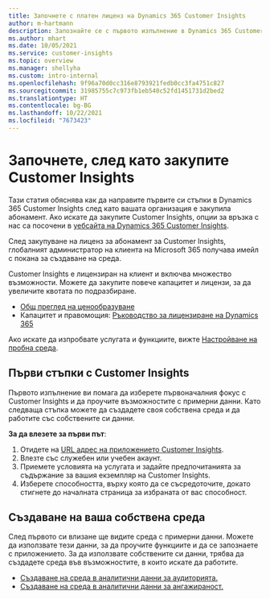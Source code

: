```yaml
---
title: Започнете с платен лиценз на Dynamics 365 Customer Insights
author: m-hartmann
description: Запознайте се с първото изпълнение в Dynamics 365 Customer Insights и проучете неговите възможности.
ms.author: mhart
ms.date: 10/05/2021
ms.service: customer-insights
ms.topic: overview
ms.manager: shellyha
ms.custom: intro-internal
ms.openlocfilehash: 9f96a70d0cc316e8793921fedb0cc3fa4751c827
ms.sourcegitcommit: 31985755c7c973fb1eb540c52fd1451731d2bed2
ms.translationtype: HT
ms.contentlocale: bg-BG
ms.lasthandoff: 10/22/2021
ms.locfileid: "7673423"
---
```

# <a name="get-started-after-purchasing-customer-insights"></a>Започнете, след като закупите Customer Insights

Тази статия обяснява как да направите първите си стъпки в Dynamics 365 Customer Insights след като вашата организация е закупила абонамент. Ако искате да закупите Customer Insights, опции за връзка с нас са посочени в [уебсайта на Dynamics 365 Customer Insights](https://dynamics.microsoft.com/ai/customer-insights/). 

След закупуване на лиценз за абонамент за Customer Insights, глобалният администратор на клиента на Microsoft 365 получава имейл с покана за създаване на среда. 

Customer Insights е лицензиран на клиент и включва множество възможности. Можете да закупите повече капацитет и лицензи, за да увеличите квотата по подразбиране. 
- [Общ преглед на ценообразуване](https://dynamics.microsoft.com/ai/customer-insights/pricing/)
- Капацитет и правомощия: [Ръководство за лицензиране на Dynamics 365](https://go.microsoft.com/fwlink/?LinkId=866544)

Ако искате да изпробвате услугата и функциите, вижте [Настройване на пробна среда](trial-signup.md).

## <a name="start-with-customer-insights"></a>Първи стъпки с Customer Insights

Първото изпълнение ви помага да изберете първоначалния фокус с Customer Insights и да проучите възможностите с примерни данни. Като следваща стъпка можете да създадете своя собствена среда и да работите със собствените си данни.

**За да влезете за първи път**:

1. Отидете на [URL адрес на приложението Customer Insights](https://home.ci.ai.dynamics.com).
1. Влезте със служебен или учебен акаунт. 
1. Приемете условията на услугата и задайте предпочитанията за съдържание за вашия екземпляр на Customer Insights.
1. Изберете способността, върху която да се съсредоточите, докато стигнете до началната страница за избраната от вас способност.

## <a name="create-your-own-environment"></a>Създаване на ваша собствена среда

След първото си влизане ще видите среда с примерни данни. Можете да използвате тези данни, за да проучите функциите и да се запознаете с приложението. За да използвате собствените си данни, трябва да създадете среда във възможностите, в които искате да работите.

- [Създаване на среда в аналитични данни за аудиторията.](audience-insights/get-started-paid.md)
- [Създаване на среда в аналитични данни за ангажираност.](engagement-insights/create-new-environment.md) 



